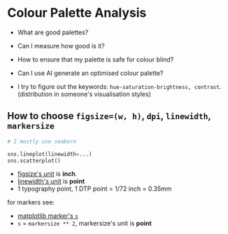 # Colour Palette Analysis

- What are good palettes?
- Can I measure how good is it?
- How to ensure that my palette is safe for colour blind?
- Can I use AI generate an optimised colour palette?

- I try to figure out the keywords: `hue-saturation-brightness, contrast`. (distribution in someone's visualisation styles)

## How to choose `figsize=(w, h)`, `dpi`, `linewidth`, `markersize`

```py
# I mostly use seaborn

sns.lineplot(linewidth=...)
sns.scatterplot()
```

- [figsize's unit](https://matplotlib.org/stable/api/figure_api.html) is **inch**.
- [linewidth's unit](https://matplotlib.org/stable/api/_as_gen/matplotlib.lines.Line2D.html) is **point**
- 1 typography point, 1 DTP point = 1/72 inch = 0.35mm

for markers see:

- [matplotlib marker's `s`](https://matplotlib.org/stable/api/_as_gen/matplotlib.axes.Axes.scatter.html#matplotlib.axes.Axes.scatter)
- `s` = `markersize ** 2`, markersize's unit is **point**
